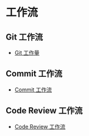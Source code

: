 # 工作流

## Git 工作流

- [Git 工作量](20_git.md)

## Commit 工作流

- [Commit 工作流](30_commit.md)

## Code Review 工作流

- [Code Review 工作流](40_code-review.md)



